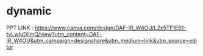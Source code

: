 # dynamic

PPT LINK : https://www.canva.com/design/DAF-IR_W4OU/L2x5TF1E61-tvLwIuDllmQ/view?utm_content=DAF-IR_W4OU&utm_campaign=designshare&utm_medium=link&utm_source=editor
